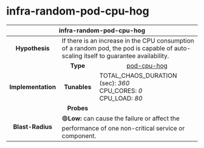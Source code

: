 # infra-random-pod-cpu-hog

<table align="center">
<thead>
  <tr>
    <th align="center" colspan="3">infra-random-pod-cpu-hog</th>
  </tr>
</thead>
<tbody>
  <tr>
    <td align="center"><b>Hypothesis</b></td>
    <td colspan="2">If there is an increase in the CPU consumption of a random pod, the pod is capable of auto-scaling itself to guarantee availability.<br></td>
  </tr>
  <tr>
    <td align="center" rowspan="3"><b>Implementation</b></td>
    <td align="center"><b>Type</b></td>
    <td align="center"><a href="https://litmuschaos.github.io/litmus/experiments/categories/pods/pod-cpu-hog/" target="_blank" rel="noopener noreferrer">pod-cpu-hog</a></td>
  </tr>
  <tr>
    <td align="center"><b>Tunables</b></td>
    <td>TOTAL_CHAOS_DURATION (sec): <i>360</i><br>
      CPU_CORES: <i>0</i><br>
      CPU_LOAD: <i>80</i><br></td>
  </tr>
  <tr>
    <td align=center><b>Probes</b></td>
    <td></td>
  </tr>
  <tr>
    <td align="center"><b>Blast-Radius</b></td>
    <td colspan="2">🟢<b>Low:</b> can cause the failure or affect the performance of one non-critical service or component.</td>
  </tr>
</tbody>
</table>